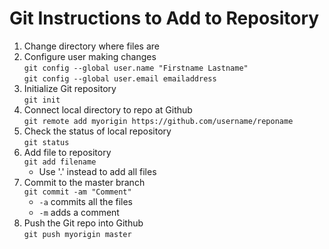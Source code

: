 Git Instructions to Add to Repository
=====================================

1) Change directory where files are  
2) Configure user making changes  
     `git config --global user.name "Firstname Lastname"`  
     `git config --global user.email emailaddress`  
3) Initialize Git repository  
     `git init`  
4) Connect local directory to repo at Github  
     `git remote add myorigin https://github.com/username/reponame`  
5) Check the status of local repository  
     `git status`  
6) Add file to repository  
     `git add filename`  
     * Use '.' instead to add all files  
7) Commit to the master branch  
     `git commit -am "Comment"`  
     * `-a` commits all the files  
     * `-m` adds a comment  
8) Push the Git repo into Github  
     `git push myorigin master`  


